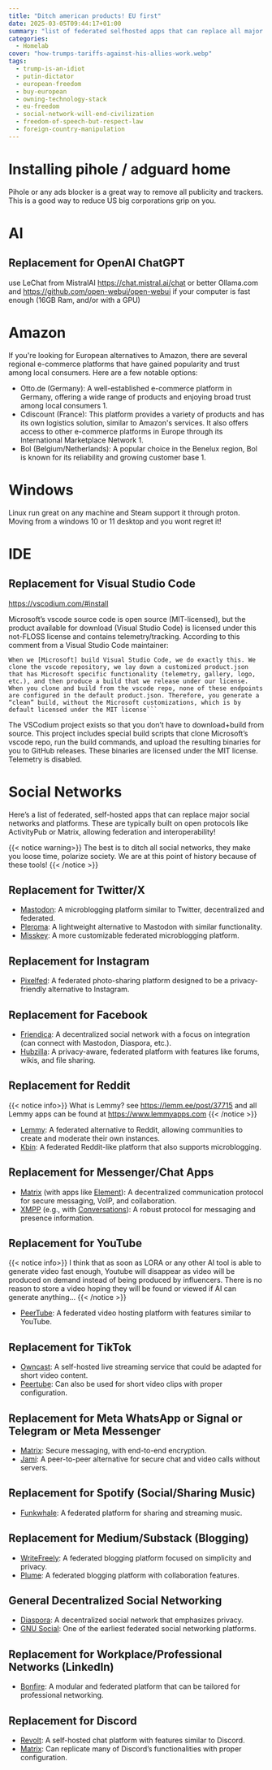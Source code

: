 ```yaml
---
title: "Ditch american products! EU first"
date: 2025-03-05T09:44:17+01:00
summary: "list of federated selfhosted apps that can replace all major social network like x, Instagram, Facebook, reddit, messenger and other"
categories:
  - Homelab
cover: "how-trumps-tariffs-against-his-allies-work.webp"
tags:
  - trump-is-an-idiot
  - putin-dictator
  - european-freedom
  - buy-european
  - owning-technology-stack
  - eu-freedom
  - social-network-will-end-civilization
  - freedom-of-speech-but-respect-law
  - foreign-country-manipulation
---
```


# Installing pihole / adguard home
Pihole or any ads blocker is a great way to remove all publicity and trackers. This is a good way to reduce US big corporations grip on you.

# AI
## Replacement for OpenAI ChatGPT
use LeChat from MistralAI https://chat.mistral.ai/chat
or better Ollama.com and https://github.com/open-webui/open-webui if your computer is fast enough (16GB Ram, and/or with a GPU)

# Amazon
If you're looking for European alternatives to Amazon, there are several regional e-commerce platforms that have gained popularity and trust among local consumers. Here are a few notable options:
* Otto.de (Germany): A well-established e-commerce platform in Germany, offering a wide range of products and enjoying broad trust among local consumers 1.
* Cdiscount (France): This platform provides a variety of products and has its own logistics solution, similar to Amazon's services. It also offers access to other e-commerce platforms in Europe through its International Marketplace Network 1.
* Bol (Belgium/Netherlands): A popular choice in the Benelux region, Bol is known for its reliability and growing customer base 1.

# Windows
Linux run great on any machine and Steam support it through proton. Moving from a windows 10 or 11 desktop and you wont regret it!

# IDE
## Replacement for Visual Studio Code
https://vscodium.com/#install

Microsoft’s vscode source code is open source (MIT-licensed), but the product available for download (Visual Studio Code) is licensed under this not-FLOSS license and contains telemetry/tracking. According to this comment from a Visual Studio Code maintainer:

```
When we [Microsoft] build Visual Studio Code, we do exactly this. We clone the vscode repository, we lay down a customized product.json that has Microsoft specific functionality (telemetry, gallery, logo, etc.), and then produce a build that we release under our license.
When you clone and build from the vscode repo, none of these endpoints are configured in the default product.json. Therefore, you generate a “clean” build, without the Microsoft customizations, which is by default licensed under the MIT license```
```
The VSCodium project exists so that you don’t have to download+build from source. This project includes special build scripts that clone Microsoft’s vscode repo, run the build commands, and upload the resulting binaries for you to GitHub releases. These binaries are licensed under the MIT license. Telemetry is disabled.

# Social Networks
Here’s a list of federated, self-hosted apps that can replace major social networks and platforms. These are typically built on open protocols like ActivityPub or Matrix, allowing federation and interoperability!

{{< notice warning>}} 
The best is to ditch all social networks, they make you loose time, polarize society. We are at this point of history because of these tools!
{{< /notice >}}

## Replacement for Twitter/X  
- [Mastodon](https://joinmastodon.org): A microblogging platform similar to Twitter, decentralized and federated.  
- [Pleroma](https://pleroma.social/): A lightweight alternative to Mastodon with similar functionality.  
- [Misskey](https://misskey-hub.net/en/): A more customizable federated microblogging platform.  

## Replacement for Instagram  
- [Pixelfed](https://pixelfed.org): A federated photo-sharing platform designed to be a privacy-friendly alternative to Instagram.  

## Replacement for Facebook  
- [Friendica](https://friendi.ca/): A decentralized social network with a focus on integration (can connect with Mastodon, Diaspora, etc.).  
- [Hubzilla](https://hubzilla.org/): A privacy-aware, federated platform with features like forums, wikis, and file sharing.  

## Replacement for Reddit  
{{< notice info>}} 
What is Lemmy? see https://lemm.ee/post/37715 and all Lemmy apps can be found at https://www.lemmyapps.com
{{< /notice >}} 

- [Lemmy](https://join-lemmy.org): A federated alternative to Reddit, allowing communities to create and moderate their own instances.  
- [Kbin](https://kbin.pub/): A federated Reddit-like platform that also supports microblogging.  

## Replacement for Messenger/Chat Apps  
- [Matrix](https://matrix.org/) (with apps like [Element](https://element.io/)): A decentralized communication protocol for secure messaging, VoIP, and collaboration.  
- [XMPP](https://xmpp.org) (e.g., with [Conversations](https://conversations.im/)): A robust protocol for messaging and presence information.  

## Replacement for YouTube 
{{< notice info>}} 
I think that as soon as LORA or any other AI tool is able to generate video fast enough, Youtube will disappear as video will be produced on demand instead of being produced by influencers. There is no reason to store a video hoping they will be found or viewed if AI can generate anything... 
{{< /notice >}} 
- [PeerTube](https://joinpeertube.org/): A federated video hosting platform with features similar to YouTube.  

## Replacement for TikTok  
- [Owncast](https://owncast.online/): A self-hosted live streaming service that could be adapted for short video content.  
- [Peertube](https://joinpeertube.org/): Can also be used for short video clips with proper configuration.  

## Replacement for Meta WhatsApp or Signal or Telegram or Meta Messenger
- [Matrix](https://matrix.org/): Secure messaging, with end-to-end encryption.  
- [Jami](https://jami.net/): A peer-to-peer alternative for secure chat and video calls without servers.  

## Replacement for Spotify (Social/Sharing Music)  
- [Funkwhale](https://funkwhale.audio/): A federated platform for sharing and streaming music.  

## Replacement for Medium/Substack (Blogging)  
- [WriteFreely](https://writefreely.org/): A federated blogging platform focused on simplicity and privacy.  
- [Plume](https://joinplume.org/): A federated blogging platform with collaboration features.  

## General Decentralized Social Networking  
- [Diaspora](https://diasporafoundation.org/): A decentralized social network that emphasizes privacy.  
- [GNU Social](https://gnu.io/social/): One of the earliest federated social networking platforms.  

## Replacement for Workplace/Professional Networks (LinkedIn)  
- [Bonfire](https://bonfirenetworks.org/): A modular and federated platform that can be tailored for professional networking.  

## Replacement for Discord  
- [Revolt](https://revolt.chat/): A self-hosted chat platform with features similar to Discord.  
- [Matrix](https://matrix.org/): Can replicate many of Discord’s functionalities with proper configuration.